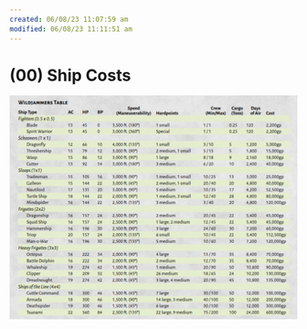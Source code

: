 ```yaml
---
created: 06/08/23 11:07:59 am
modified: 06/08/23 11:11:51 am
---
```


# (00) Ship Costs

![](05_Your_Ship/Ship%20Pics/attachments/ships.png)
